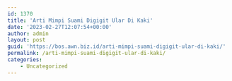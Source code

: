 ```yaml
---
id: 1370
title: 'Arti Mimpi Suami Digigit Ular Di Kaki'
date: '2023-02-27T12:07:54+00:00'
author: admin
layout: post
guid: 'https://bos.awn.biz.id/arti-mimpi-suami-digigit-ular-di-kaki/'
permalink: /arti-mimpi-suami-digigit-ular-di-kaki/
categories:
    - Uncategorized
---
```


